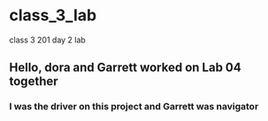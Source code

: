 # class_3_lab
class 3 201 day 2 lab

## Hello, dora and Garrett worked on Lab 04 together 
### I was the driver on this project and Garrett was navigator 